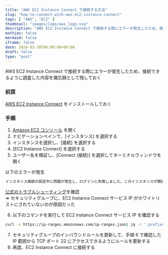 ```yaml
---
title: "AWS EC2 Instance Connect で接続する方法"
slug: "how-to-connect-with-aws-ec2-instance-connect"
tags: [ "AWS", "EC2" ]
thumbnail: "images/logo/aws_logo.svg"
description: "AWS EC2 Instance Connect で接続する際にエラーが発生したため、接続できるように調査した内容を備忘録として残しておく"
mathjax: false
mermaid: false
iframe: false
date: 2024-03-30T00:00:00+09:00
draft: false
type: "post"
---
```


AWS EC2 Instance Connect で接続する際にエラーが発生したため、接続できるように調査した内容を備忘録として残しておく

### 前提

[AWS EC2 Instance Connect](https://docs.aws.amazon.com/ja_jp/AWSEC2/latest/UserGuide/ec2-instance-connect-set-up.html) をインストールしておく

### 手順

1. [Amazon EC2 コンソール](https://console.aws.amazon.com/ec2/) を開く
2. ナビゲーションペインで、[インスタンス] を選択する
3. インスタンスを選択し、[接続] を選択する
4. [EC2 Instance Connect] を選択する
5. ユーザー名を検証し、[Connect (接続)] を選択してターミナルウィンドウを開く

以下のエラーが発生

```sh
インスタンス接続の設定中に問題が発生し、ログインに失敗しました。このインスタンスが開始したばかりの場合は、1～2 分後にもう一度試してください
```

[公式のトラブルシューティング](https://repost.aws/ja/knowledge-center/ec2-instance-connect-troubleshooting)を確認  
=> セキュリティグループに、EC2 Instance Connect サービス IP がホワイトリストにされていないのが原因だった

6. 以下のコマンドを実行して EC2 Instance Connect サービス IP を確認する

```sh
curl -s https://ip-ranges.amazonaws.com/ip-ranges.json| jq -r '.prefixes[] | select(.region=="<<対象リージョン>>") | select(.service=="EC2_INSTANCE_CONNECT") | .ip_prefix'
```

7. セキュリティグループのインバウンドルールを更新して、手順 6 で確認した IP 範囲から TCP ポート 22 にアクセスできるようにルールを更新する
8. 再度、EC2 Instance Connect に接続する
